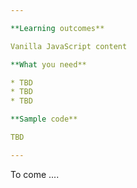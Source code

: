 ```yaml
---

**Learning outcomes**

Vanilla JavaScript content

**What you need**

* TBD
* TBD
* TBD

**Sample code**

TBD

---
```


To come ....
